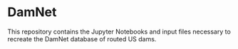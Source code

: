# DamNet
This repository contains the Jupyter Notebooks and input files necessary to recreate the DamNet database of routed US dams.
